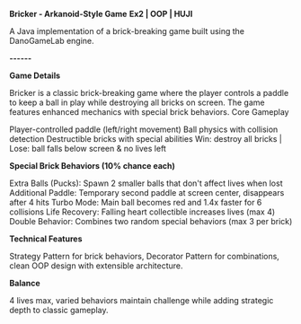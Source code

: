 **Bricker - Arkanoid-Style Game**
**Ex2 | OOP | HUJI**

A Java implementation of a brick-breaking game built using the DanoGameLab engine.

**------**

**Game Details**

Bricker is a classic brick-breaking game where the player controls a paddle to keep a ball in play while
destroying all bricks on screen. The game features enhanced mechanics with special brick behaviors.
Core Gameplay

Player-controlled paddle (left/right movement)
Ball physics with collision detection
Destructible bricks with special abilities
Win: destroy all bricks | Lose: ball falls below screen & no lives left

**Special Brick Behaviors (10% chance each)**

Extra Balls (Pucks): Spawn 2 smaller balls that don't affect lives when lost
Additional Paddle: Temporary second paddle at screen center, disappears after 4 hits
Turbo Mode: Main ball becomes red and 1.4x faster for 6 collisions
Life Recovery: Falling heart collectible increases lives (max 4)
Double Behavior: Combines two random special behaviors (max 3 per brick)

**Technical Features**

Strategy Pattern for brick behaviors, Decorator Pattern
for combinations, clean OOP design with extensible architecture.

**Balance**

4 lives max, varied behaviors maintain challenge
while adding strategic depth to classic gameplay.
